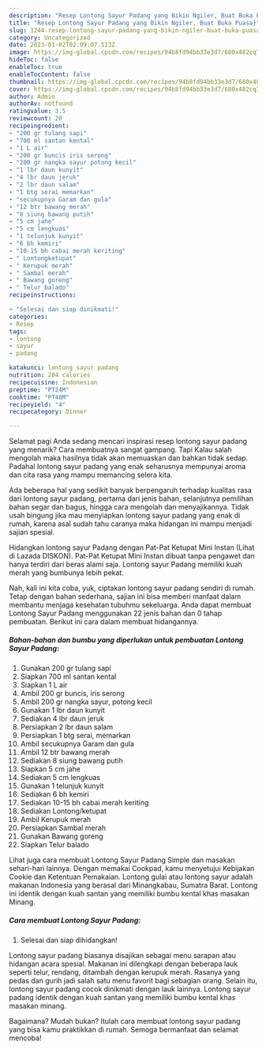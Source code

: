 ```yaml
---
description: "Resep Lontong Sayur Padang yang Bikin Ngiler, Buat Buka Puasa}"
title: "Resep Lontong Sayur Padang yang Bikin Ngiler, Buat Buka Puasa}"
slug: 1244-resep-lontong-sayur-padang-yang-bikin-ngiler-buat-buka-puasa
category: Uncategorized
date: 2023-01-02T02:09:07.513Z
image: https://img-global.cpcdn.com/recipes/94b8fd94bb33e3d7/680x482cq70/lontong-sayur-padang-foto-resep-utama.jpg
hideToc: false
enableToc: true
enableTocContent: false
thumbnail: https://img-global.cpcdn.com/recipes/94b8fd94bb33e3d7/680x482cq70/lontong-sayur-padang-foto-resep-utama.jpg
cover: https://img-global.cpcdn.com/recipes/94b8fd94bb33e3d7/680x482cq70/lontong-sayur-padang-foto-resep-utama.jpg
author: Admin
authorAv: notfound
ratingvalue: 3.5
reviewcount: 20
recipeingredient:
- "200 gr tulang sapi"
- "700 ml santan kental"
- "1 L air"
- "200 gr buncis iris serong"
- "200 gr nangka sayur potong kecil"
- "1 lbr daun kunyit"
- "4 lbr daun jeruk"
- "2 lbr daun salam"
- "1 btg serai memarkan"
- "secukupnya Garam dan gula"
- "12 btr bawang merah"
- "8 siung bawang putih"
- "5 cm jahe"
- "5 cm lengkuas"
- "1 telunjuk kunyit"
- "6 bh kemiri"
- "10-15 bh cabai merah keriting"
- " Lontongketupat"
- " Kerupuk merah"
- " Sambal merah"
- " Bawang goreng"
- " Telur balado"
recipeinstructions:

- "Selesai dan siap dinikmati!"
categories:
- Resep
tags:
- lontong
- sayur
- padang

katakunci: lontong sayur padang 
nutrition: 204 calories
recipecuisine: Indonesian
preptime: "PT24M"
cooktime: "PT48M"
recipeyield: "4"
recipecategory: Dinner

---
```



Selamat pagi Anda sedang mencari inspirasi resep lontong sayur padang yang menarik? Cara membuatnya sangat gampang. Tapi Kalau salah mengolah maka hasilnya tidak akan memuaskan dan bahkan tidak sedap. Padahal lontong sayur padang yang enak seharusnya mempunyai aroma dan cita rasa yang mampu memancing selera kita.


Ada beberapa hal yang sedikit banyak berpengaruh terhadap kualitas rasa dari lontong sayur padang, pertama dari jenis bahan, selanjutnya pemilihan bahan segar dan bagus, hingga cara mengolah dan menyajikannya. Tidak usah bingung jika mau menyiapkan lontong sayur padang yang enak di rumah, karena asal sudah tahu caranya maka hidangan ini mampu menjadi sajian spesial.

Hidangkan lontong sayur Padang dengan Pat-Pat Ketupat Mini Instan (Lihat di Lazada DISKON). Pat-Pat Ketupat Mini Instan dibuat tanpa pengawet dan hanya terdiri dari beras alami saja. Lontong sayur Padang memiliki kuah merah yang bumbunya lebih pekat.


Nah, kali ini kita coba, yuk, ciptakan lontong sayur padang sendiri di rumah. Tetap dengan bahan sederhana, sajian ini bisa memberi manfaat dalam membantu menjaga kesehatan tubuhmu sekeluarga. Anda dapat membuat Lontong Sayur Padang menggunakan 22 jenis bahan dan 0 tahap pembuatan. Berikut ini cara dalam membuat hidangannya.

<!--inarticleads1-->

##### Bahan-bahan dan bumbu yang diperlukan untuk pembuatan Lontong Sayur Padang:

1. Gunakan 200 gr tulang sapi
1. Siapkan 700 ml santan kental
1. Siapkan 1 L air
1. Ambil 200 gr buncis, iris serong
1. Ambil 200 gr nangka sayur, potong kecil
1. Gunakan 1 lbr daun kunyit
1. Sediakan 4 lbr daun jeruk
1. Persiapkan 2 lbr daun salam
1. Persiapkan 1 btg serai, memarkan
1. Ambil secukupnya Garam dan gula
1. Ambil 12 btr bawang merah
1. Sediakan 8 siung bawang putih
1. Siapkan 5 cm jahe
1. Sediakan 5 cm lengkuas
1. Gunakan 1 telunjuk kunyit
1. Sediakan 6 bh kemiri
1. Sediakan 10-15 bh cabai merah keriting
1. Sediakan  Lontong/ketupat
1. Ambil  Kerupuk merah
1. Persiapkan  Sambal merah
1. Gunakan  Bawang goreng
1. Siapkan  Telur balado


Lihat juga cara membuat Lontong Sayur Padang Simple dan masakan sehari-hari lainnya. Dengan memakai Cookpad, kamu menyetujui Kebijakan Cookie dan Ketentuan Pemakaian. Lontong gulai atau lontong sayur adalah makanan Indonesia yang berasal dari Minangkabau, Sumatra Barat. Lontong ini identik dengan kuah santan yang memiliki bumbu kental khas masakan Minang. 

<!--inarticleads2-->

##### Cara membuat Lontong Sayur Padang:


1. Selesai dan siap dihidangkan!

Lontong sayur padang biasanya disajikan sebagai menu sarapan atau hidangan acara spesial. Makanan ini dilengkapi dengan beberapa lauk seperti telur, rendang, ditambah dengan kerupuk merah. Rasanya yang pedas dan gurih jadi salah satu menu favorit bagi sebagian orang. Selain itu, lontong sayur padang cocok dinikmati dengan lauk lainnya. Lontong sayur padang identik dengan kuah santan yang memiliki bumbu kental khas masakan minang. 

Bagaimana? Mudah bukan? Itulah cara membuat lontong sayur padang yang bisa kamu praktikkan di rumah. Semoga bermanfaat dan selamat mencoba!
